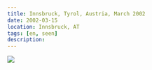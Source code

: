 ```yaml
---
title: ⁨Innsbruck⁩, ⁨Tyrol⁩, ⁨Austria⁩, March 2002
date: 2002-03-15
location: Innsbruck, AT
tags: [en, seen]
description: 
---
```




<img src=“/assets/img/533.jpg”>

